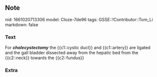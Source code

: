 ## Note
nid: 1661020713306
model: Cloze-7de96
tags: GSSE::!Contributor::Tom_Li
markdown: false

### Text
<div>
  For <b><i>cholecystectomy</i></b> the {{c1::cystic duct}} and
  {{c1::artery}} are ligated and the gall bladder dissected away
  from the hepatic bed from the {{c2::neck}} towards the
  {{c2::fundus}}
</div>

### Extra

